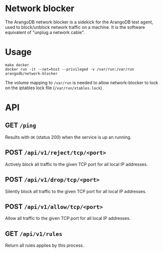 # Network blocker

The ArangoDB network blocker is a sidekick for the ArangoDB test agent, used to block/unblock
network traffic on a machine.
It is the software equivalent of "unplug a network cable".

# Usage 

```
make docker 
docker run -it --net=host --privileged -v /var/run:/var/run arangodb/network-blocker
```

The volume mapping to `/var/run` is needed to allow network-blocker to lock on the iptables
lock file (`/var/run/xtables.lock`)

# API

## GET `/ping` 

Results with `OK` (status 200) when the service is up an running. 

## POST `/api/v1/reject/tcp/<port>`

Actively block all traffic to the given TCP port for all local IP addresses.

## POST `/api/v1/drop/tcp/<port>`

Silently block all traffic to the given TCP port for all local IP addresses.

## POST `/api/v1/allow/tcp/<port>`

Allow all traffic to the given TCP port for all local IP addresses.

## GET `/api/v1/rules`

Return all rules applies by this process.
